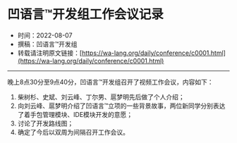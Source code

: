 # 凹语言™开发组工作会议记录

- 时间：2022-08-07
- 撰稿：凹语言™开发组
- 转载请注明原文链接：[https://wa-lang.org/daily/conference/c0001.html](https://wa-lang.org/daily/conference/c0001.html)

---

晚上8点30分至9点40分，凹语言™开发组召开了视频工作会议，内容如下：

1. 柴树杉、史斌、刘云峰、丁尔男、扈梦明先后做了个人介绍；
1. 向刘云峰、扈梦明介绍了凹语言™立项的一些背景故事，两位新同学分别表达了着手包管理模块、IDE模块开发的意愿；
1. 讨论了开发路线图；
1. 确定了今后以双周为间隔召开工作会议。